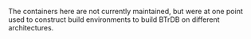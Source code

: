 The containers here are not currently maintained, but were at one point used to construct build environments to build BTrDB on different architectures.
